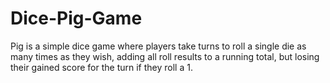 # Dice-Pig-Game
Pig is a simple dice game where players take turns to roll a single die as many times as they wish, adding all roll results to a running total, but losing their gained score for the turn if they roll a 1.
